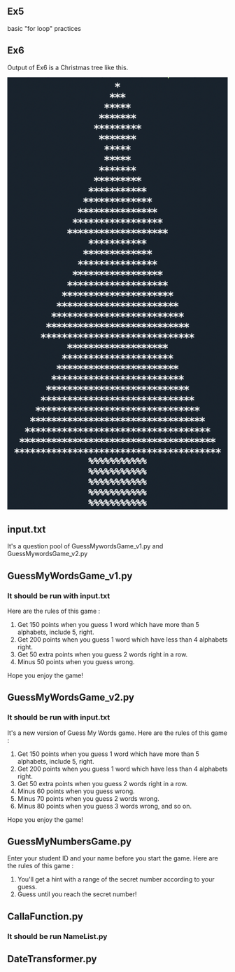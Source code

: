 ## Ex5
basic "for loop" practices

## Ex6
Output of Ex6 is a Christmas tree like this.

![alt 文字](https://github.com/Charlotte5849/Charlotte2022/blob/Python/Christmastree.png "Merry Christmas!")

## input.txt
It's a question pool of GuessMywordsGame_v1.py and GuessMywordsGame_v2.py

## GuessMyWordsGame_v1.py
### It should be run with input.txt
Here are the rules of this game :

1. Get 150 points when you guess 1 word which have more than 5 alphabets, include 5, right.
2. Get 200 points when you guess 1 word which have less than 4 alphabets right.
3. Get 50 extra points when you guess 2 words right in a row.
4. Minus 50 points when you guess wrong.

Hope you enjoy the game!

## GuessMyWordsGame_v2.py
### It should be run with input.txt
It's a new version of Guess My Words game.
Here are the rules of this game :

1. Get 150 points when you guess 1 word which have more than 5 alphabets, include 5, right.
2. Get 200 points when you guess 1 word which have less than 4 alphabets right.
3. Get 50 extra points when you guess 2 words right in a row.
4. Minus 60 points when you guess wrong.
5. Minus 70 points when you guess 2 words wrong. 
6. Minus 80 points when you guess 3 words wrong, and so on.

Hope you enjoy the game!

## GuessMyNumbersGame.py
Enter your student ID and your name before you start the game.
Here are the rules of this game :
1. You'll get a hint with a range of the secret number according to your guess.
2. Guess until you reach the secret number!

## CallaFunction.py
### It should be run NameList.py

## DateTransformer.py
